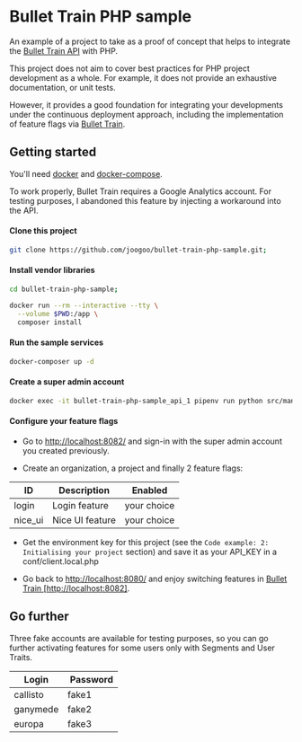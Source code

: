 Bullet Train PHP sample
================================================================

An example of a project to take as a proof of concept that helps to integrate the [Bullet Train API](https://github.com/SolidStateGroup/bullet-train-api) with PHP.

This project does not aim to cover best practices for PHP project development as a whole. For example, it does not provide an exhaustive documentation, or unit tests.

However, it provides a good foundation for integrating your developments under the continuous deployment approach, including the implementation of feature flags via [Bullet Train](https://bullet-train.io).

## Getting started

You'll need [docker](https://www.docker.com/) and [docker-compose](https://docs.docker.com/compose/).

To work properly, Bullet Train requires a Google Analytics account. For testing purposes, I abandoned this feature by injecting a workaround into the API.

#### Clone this project

```bash
git clone https://github.com/joogoo/bullet-train-php-sample.git;
```

#### Install vendor libraries
```bash
cd bullet-train-php-sample;

docker run --rm --interactive --tty \
  --volume $PWD:/app \
  composer install
```

#### Run the sample services
```bash
docker-composer up -d
```

#### Create a super admin account
```bash
docker exec -it bullet-train-php-sample_api_1 pipenv run python src/manage.py createsuperuser
```

#### Configure your feature flags

- Go to [http://localhost:8082/](http://localhost:8082/) and sign-in with the super admin account you created previously.

- Create an organization, a project and finally 2 feature flags:

|    ID   |   Description   |    Enabled  |
|---------|-----------------|-------------|
|  login  |  Login feature  | your choice | 
| nice_ui | Nice UI feature | your choice |

- Get the environment key for this project (see the `Code example: 2: Initialising your project` section) and save it as your API_KEY in a conf/client.local.php

- Go back to [http://localhost:8080/](http://localhost:8080) and enjoy switching features in [Bullet Train [http://localhost:8082]](http://localhost:8082/).

## Go further

Three fake accounts are available for testing purposes, so you can go further activating features for some users only with Segments and User Traits.

| Login | Password |
|-------|----------|
| callisto | fake1 |
| ganymede | fake2 |
| europa   | fake3 |
